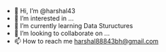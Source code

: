- 👋 Hi, I’m @harshal43
- 👀 I’m interested in ...
- 🌱 I’m currently learning Data Stuructures
- 💞️ I’m looking to collaborate on ...
- 📫 How to reach me harshal88843bh@gmail.com

<!---
harshal43/harshal43 is a ✨ special ✨ repository because its `README.md` (this file) appears on your GitHub profile.
You can click the Preview link to take a look at your changes.
--->
